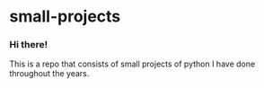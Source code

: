 # small-projects

### Hi there! 
This is a repo that consists of small projects of python I have done throughout the years. 
